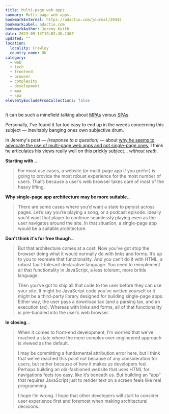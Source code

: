 ```yaml
---
title: Multi-page web apps
summary: Multi-page web apps.
bookmarkExternal: https://adactio.com/journal/20442
bookmarkLabel: adactio.com
bookmarkAuthor: Jeremy Keith
date: 2023-09-13T19:02:36.136Z
updated: ""
location:
  locality: Crawley
  country_name: UK
category:
  - web
  - tech
  - frontend
  - browser
  - complexity
  - development
  - mpa
  - spa
eleventyExcludeFromCollections: false
---
```


It can be such a minefield talking about <abbr title="Multi-page apps.">MPAs</abbr> versus <abbr title="Single-page apps.">SPAs</abbr>.

Personally, I've found it far too easy to end up in the weeds concerning this subject &mdash; inevitably banging ones own subjective drum.

In Jeremy's post &mdash; *(response to a question)* &mdash; about [why he seems to advocate the use of multi-page web apps and not single-page ones](https://adactio.com/journal/20442), I think he articulates his views really well on this prickly subject... *without teeth*.

**Starting with**...

> For most use cases, a website (or multi-page app if you prefer) is going to provide the most robust experience for the most number of users. That’s because a user’s web browser takes care of most of the heavy lifting.

**Why single-page app architecture may be more suitable**...

> There are some cases where you’d want a state to persist across pages. Let’s say you’re playing a song, or a podcast episode. Ideally you’d want that player to continue seamlessly playing even as the user navigates around the site. In that situation, a single-page app would be a suitable architecture.

**Don't think it's for free though**...

> But that architecture comes at a cost. Now you’ve got stop the browser doing what it would normally do with links and forms. It’s up to you to recreate that functionality. And you can’t do it with HTML, a robust fault-tolerant declarative language. You need to reimplement all that functionality in JavaScript, a less tolerant, more brittle language.
>
> Then you’ve got to ship all that code to the user before they can use your site. It might be JavaScript code you’ve written yourself or it might be a third-party library designed for building single-page apps. Either way, the user pays a download tax (and a parsing tax, and an execution tax). Whereas with links and forms, all of that functionality is pre-bundled into the user’s web browser.

**In closing**...

> When it comes to front-end development, I’m worried that we’ve reached a state where the more complex over-engineered approach is viewed as the default.
>
> I may be committing a fundamental attribution error here, but I think that we’ve reached this point not because of any consideration for users, but rather because of how it makes us developers feel. Perhaps building an old-fashioned website that uses HTML for navigations feels too easy, like it’s beneath us. But building an “app” that requires JavaScript just to render text on a screen feels like real programming.
>
> I hope I’m wrong. I hope that other developers will start to consider user experience first and foremost when making architectural decisions.
